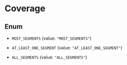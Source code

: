 

# Coverage

## Enum


* `MOST_SEGMENTS` (value: `"MOST_SEGMENTS"`)

* `AT_LEAST_ONE_SEGMENT` (value: `"AT_LEAST_ONE_SEGMENT"`)

* `ALL_SEGMENTS` (value: `"ALL_SEGMENTS"`)



